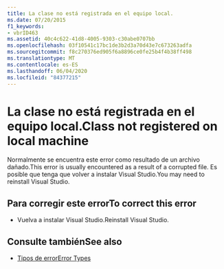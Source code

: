 ```yaml
---
title: La clase no está registrada en el equipo local.
ms.date: 07/20/2015
f1_keywords:
- vbrID463
ms.assetid: 40c4c622-41d8-4005-9303-c30abe0707bb
ms.openlocfilehash: 03f10541c17bc1de3b2d3a70d43e7c673263adfa
ms.sourcegitcommit: f8c270376ed905f6a8896ce0fe25b4f4b38ff498
ms.translationtype: MT
ms.contentlocale: es-ES
ms.lasthandoff: 06/04/2020
ms.locfileid: "84377215"
---
```

# <a name="class-not-registered-on-local-machine"></a><span data-ttu-id="01660-102">La clase no está registrada en el equipo local.</span><span class="sxs-lookup"><span data-stu-id="01660-102">Class not registered on local machine</span></span>
<span data-ttu-id="01660-103">Normalmente se encuentra este error como resultado de un archivo dañado.</span><span class="sxs-lookup"><span data-stu-id="01660-103">This error is usually encountered as a result of a corrupted file.</span></span> <span data-ttu-id="01660-104">Es posible que tenga que volver a instalar Visual Studio.</span><span class="sxs-lookup"><span data-stu-id="01660-104">You may need to reinstall Visual Studio.</span></span>  
  
## <a name="to-correct-this-error"></a><span data-ttu-id="01660-105">Para corregir este error</span><span class="sxs-lookup"><span data-stu-id="01660-105">To correct this error</span></span>  
  
- <span data-ttu-id="01660-106">Vuelva a instalar Visual Studio.</span><span class="sxs-lookup"><span data-stu-id="01660-106">Reinstall Visual Studio.</span></span>  
  
## <a name="see-also"></a><span data-ttu-id="01660-107">Consulte también</span><span class="sxs-lookup"><span data-stu-id="01660-107">See also</span></span>

- [<span data-ttu-id="01660-108">Tipos de error</span><span class="sxs-lookup"><span data-stu-id="01660-108">Error Types</span></span>](../programming-guide/language-features/error-types.md)

